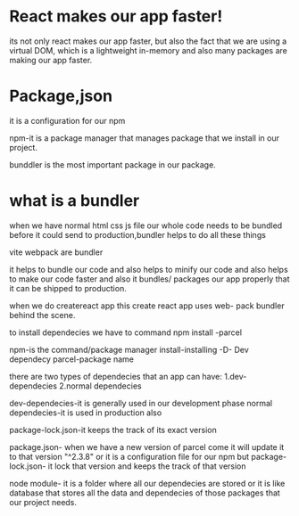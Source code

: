 # React makes our app faster!

its not only react makes our app faster, but also the fact that we are using a virtual DOM, which is a lightweight in-memory and also many packages are making our app faster.

# Package,json

it is a configuration for our npm

npm-it is a package manager that manages package that we install in our project.

bunddler is the most important package in our package.

# what is a bundler

when we have normal html css js file our whole code needs to be bundled before it could send to production,bundler helps to do all these things

vite webpack are bundler

it helps to bundle our code and also helps to minify our code and also helps to make our code faster and also it bundles/ packages our app properly that it can be shipped to production.

when we do createreact app this create react app uses web- pack bundler behind the scene.

to install dependecies we have to command npm install -parcel

npm-is the command/package manager
install-installing 
-D- Dev dependecy
parcel-package name

there are two types of dependecies that an app can have:
1.dev-dependecies
2.normal dependecies

dev-dependecies-it is generally used in our development phase
normal dependecies-it is used in production also

package-lock.json-it keeps the track of its exact version

package.json- when we have a new version of parcel come it will update it to that version "^2.3.8" or it is a configuration file for our npm
but package-lock.json- it lock that version and keeps the track of that version

node module- it is a folder where all our dependecies are stored or it is like database that stores all the data and dependecies of those packages that our project needs.
